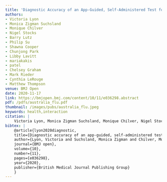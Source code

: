 ```yaml
---
title: 'Diagnostic Accuracy of an App-Guided, Self-Administered Test for Influenza among Individuals presenting to General Practice with Influenza-Like Illness: Study Protocol'
authors: 
- Victoria Lyon
- Monica Zigman Suchsland
- Monique Chilver
- Nigel Stocks
- Barry Lutz
- Philip Su
- Shawna Cooper
- Chunjong Park
- Libby Lavitt
- mariakakis
- patel
- Chelsey Graham
- Mark Rieder
- Cynthia LeRouge
- Matthew Thompson
venue: BMJ Open
date: 2020-11-17
link: https://bmjopen.bmj.com/content/10/11/e036298.abstract
pdf: /pdfs/australia_flu.pdf
thumbnail: /images/pubs/australia_flu.jpeg
keywords: health,interaction
citation: |
    Victoria Lyon, Monica Zigman Suchsland, Monique Chilver, Nigel Stocks, Barry Lutz, Philip Su, Shawna Cooper et al. "Diagnostic accuracy of an app-guided, self-administered test for influenza among individuals presenting to general practice with influenza-like illness: study protocol." BMJ open 10, no. 11 (2020): e036298.
bibtex: |
    @article{lyon2020diagnostic,
    title={Diagnostic accuracy of an app-guided, self-administered test for influenza among individuals presenting to general practice with influenza-like illness: study protocol},
    author={Lyon, Victoria and Suchsland, Monica Zigman and Chilver, Monique and Stocks, Nigel and Lutz, Barry and Su, Philip and Cooper, Shawna and Park, Chunjong and Lavitt, Libby Rose and Mariakakis, Alex and others},
    journal={BMJ open},
    volume={10},
    number={11},
    pages={e036298},
    year={2020},
    publisher={British Medical Journal Publishing Group}
    }
---
```

